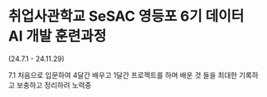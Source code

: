 # 취업사관학교 SeSAC 영등포 6기 데이터 AI 개발 훈련과정

(24.7.1 - 24.11.29)

7.1 처음으로 입문하여 4달간 배우고 1달간 프로젝트를 하며 배운 것 들을 최대한 기록하고 보충하고 정리하려 노력중
